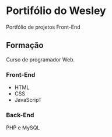 # Portifólio do Wesley
Portfólio de projetos Front-End

## Formação
Curso de programador Web.

### Front-End
- HTML 
- CSS 
- JavaScripT


### Back-End
PHP e MySQL

